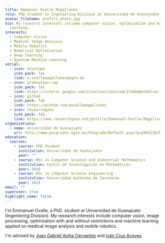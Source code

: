 ```yaml
---
title: Emmanuel Ovalle Magallanes
role: PhD Student in Ingeniering Division at Universidad de Guanajuato
avatar_filename: profile_photo.jpg
bio: My research interests include computer vision, optimization and machine
  learning.
interests:
  - Computer Vision
  - Medical Image Analysis
  - Mobile Robotics
  - Numerical Optimization
  - Deep learning
  - Quantum Machine Learning
social:
  - icon: envelope
    icon_pack: fas
    link: e.ovallemagallanes@ugto.mx
  - icon: graduation-cap
    icon_pack: fas
    link: https://scholar.google.com/citations?user=zql1lk8AAAAJ&hl=es
  - icon: github
    icon_pack: fab
    link: https://github.com/eovallemagallanes
  - icon: researchgate
    icon_pack: fab
    link: https://www.researchgate.net/profile/Emmanuel-Ovalle-Magallanes
organizations:
  - name: Universidad de Guanajuato
    url: http://www.posgrados.ugto.mx/Posgrado/Default.aspx?p=200121&fbclid=IwAR2xJpEnwq-1qsx4wgIu1okju8tRlW_lq4_HGp7G939U0XRAamBpXVhTxww
education:
  courses:
    - course: PhD Student
      institution: Universidad de Guanajuato
      year: ""
    - course: MSc in Computer Science and Industrial Mathematics
      institution: Centro de Investigación en Matemáticas
      year: 2016
    - course: BSc in Computer Science Engineering
      institution: Universidad Autónoma de Zacatecas
      year: 2014
email: ""
superuser: true
highlight_name: false
---
```

I'm Emmanuel Ovalle, a PhD. student at Universidad de Guanajuato (Ingeniering Division). My research interests include computer vision, image processing, optimization with and without restrictions and machine learning applied on medical image analysis and mobile robotics.

I'm advised by [Juan Gabriel Aviña Cervantes](https://scholar.google.com.mx/citations?user=6t0optYAAAAJ&hl=es) and [Iván Cruz Aceves](http://personal.cimat.mx:8181/~ivan.cruz/index.html).

[//]: # ({{< icon name="download" pack="fas" >}} Download my {{< staticref "uploads/demo_resume.pdf" "newtab" >}}resumé{{< /staticref >}}.)